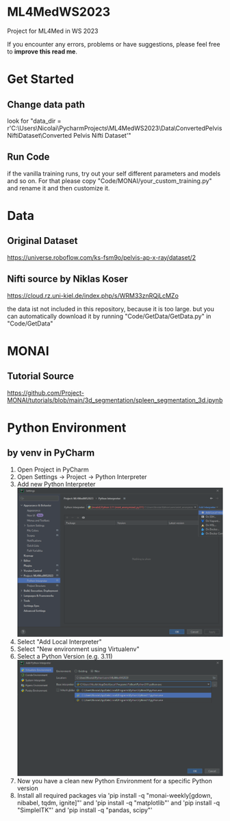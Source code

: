 # ML4MedWS2023
Project for ML4Med in WS 2023

If you encounter any errors, problems or have suggestions, please feel free to **improve this read me**.

# Get Started
## Change data path
look for "data_dir = r'C:\Users\Nicolai\PycharmProjects\ML4MedWS2023\Data\ConvertedPelvisNiftiDataset\Converted Pelvis Nifti Dataset'"

## Run Code
if the vanilla training runs, try out your self different parameters and models and so on. For that please copy "Code/MONAI/your_custom_training.py" and rename it and then customize it.
# Data
## Original Dataset
https://universe.roboflow.com/ks-fsm9o/pelvis-ap-x-ray/dataset/2
## Nifti source by Niklas Koser
https://cloud.rz.uni-kiel.de/index.php/s/WRM33znRQjLcMZo

the data ist not included in this repository, because it is too large.
but you can automatically download it by running "Code/GetData/GetData.py" in "Code/GetData"

# MONAI
## Tutorial Source
https://github.com/Project-MONAI/tutorials/blob/main/3d_segmentation/spleen_segmentation_3d.ipynb


# Python Environment

## by venv in PyCharm

1. Open Project in PyCharm
2. Open Settings -> Project -> Python Interpreter
3. Add new Python Interpreter
![img.png](img.png)
4. Select "Add Local Interpreter"
5. Select "New environment using Virtualenv"
6. Select a Python Version (e.g. 3.11)
![img_1.png](img_1.png)
7. Now you have a clean new Python Environment for a specific Python version
8. Install all required packages via 
'pip install -q "monai-weekly[gdown, nibabel, tqdm, ignite]"' 
and 
'pip install -q "matplotlib"' 
and 
'pip install -q "SimpleITK"'
and 
'pip install -q "pandas, scipy"'